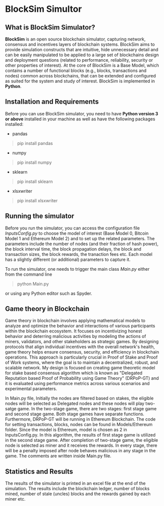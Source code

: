# BlockSim Simultor

## What is BlockSim Simulator?
**BlockSim** is an open source blockchain simulator, capturing network, consensus and incentives layers of blockchain systems. BlockSim aims to provide simulation constructs that are intuitive, hide unnecessary detail and can be easily manipulated to be applied to a large set of blockchains design and deployment questions (related to performance, reliability, security or other properties of interest). At the core of BlockSim is a Base Model, which contains a number of functional blocks (e.g., blocks, transactions and nodes) common across blockchains, that can be extended and configured as suited for the system and study of interest. BlockSim is implemented in **Python**.

## Installation and Requirements

Before you can use BlockSim  simulator, you need to have **Python version 3 or above** installed in your machine as well as have the following packages installed:

- pandas 
>pip install pandas
- numpy 
>pip install numpy
- sklearn 
>pip install sklearn
- xlsxwriter
>pip install xlsxwriter

## Running the simulator

Before you run the simulator, you can access the configuration file *InputsConfig.py* to choose the model of interest (Base Model 0, Bitcoin Model 1 and Ethereum Model 2) and to set up the related parameters.
The parameters include the number of nodes (and their fraction of hash power), the block interval time, the block propagation delays, the block and transaction sizes, the block rewards, the tranaction fees etc.
Each model has a slightly different (or additional) parameters to capture it.

To run the simulator, one needs to trigger the main class *Main.py* either from the command line
> python Main.py

or using any Python editor such as Spyder.

## Game theory in Blockchain
Game theory in blockchain involves applying mathematical models to analyze and optimize the behavior and interactions of various participants within the blockchain ecosystem. It focuses on incentivizing honest behavior and deterring malicious activities by modeling the actions of miners, validators, and other stakeholders as strategic games. By designing protocols that align individual incentives with the overall network's health, game theory helps ensure consensus, security, and efficiency in blockchain operations. This approach is particularly crucial in Proof of Stake and Proof of Work systems, where the goal is to maintain a decentralized, robust, and scalable network. My design is focused on creating game theoretic model for stake based consensus algorithm which is known as "Delegated Reputation based Proof of Probability using Game Theory" (DRPoP-GT) and it is evaluated using performance metrics across various scenarios and experimental parameters.

In Main.py file, Initially the nodes are filtered based on stakes, the eligible nodes will be selected as Delegated nodes and these nodes will play two-satge game. In the two-stage game, there are two stages: first stage game and second stage game. Both stage games have separate functions. Furthermore, DRPoP-GT will be running in Ethereum Blockchain. The code for setting transactions, blocks, nodes can be found in Models/Ethereum folder. Since the model is Ethereum, model is chosen as 2 in InputsConfig.py. In this algorithm, the results of first stage game is utilized in the second stage game. After completion of two-stage game, the eligible node is selected as miner and it receives the rewards. In every stage, there will be a penalty imposed after node behaves malicious in any stage in the game. The comments are written inside Main.py file.

## Statistics and Results

The results of the simulator is printed in an excel file at the end of the simulation. The results include the blockchain ledger, number of blocks mined, number of stale (uncles) blocks and the rewards gained by each miner etc. 
